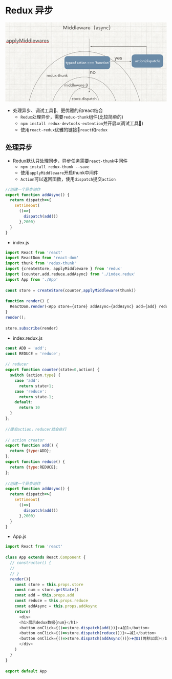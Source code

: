 # Redux 异步

![](../../.gitbook/assets/20160206132838_567.png)

* 处理异步、调试工具🔧、更优雅的和react结合
  * `Redux`处理异步，需要`redux-thunk`组件\(比较简单的\)
  * `npm install redux-devtools-extention`并开启🔛\(调试工具🔧\)
  * 使用`react-redux`优雅的链接🔗`react`和`redux`

## 处理异步

* Redux默认只处理同步，异步任务需要`react-thunk`中间件
  * `npm install redux-thunk --save`
  * 使用`applyMiddleware`开启thunk中间件
  * `Action`可以返回函数，使用`dispatch`提交`action`

```javascript
//创建一个异步动作
export function addAsync() {
  return dispatch=>{
    setTimeout(
      ()=>{
        dispatch(add())
      },2000)
  }
}
```

* index.js

```javascript
import React from 'react'
import ReactDom from 'react-dom'
import thunk from 'redux-thunk'
import {createStore, applyMiddleware } from 'redux'
import {counter,add,reduce,addAsync} from './index.redux'
import App from './App'

const store = createStore(counter,applyMiddleware(thunk))

function render() {
  ReactDom.render(<App store={store} addAsync={addAsync} add={add} reduce={reduce} />,document.getElementById('root'));
}
render();

store.subscribe(render)
```

* index.redux.js

```javascript
const ADD = 'add';
const REDUCE = 'reduce';

// reducer
export function counter(state=0,action) {
  switch (action.type) {
    case 'add':
      return state+1;
    case 'reduce':
      return state-1;
    default:
      return 10
  }
};

//提交action，reducer就会执行

// action creator
export function add() {
  return {type:ADD};
};
export function reduce() {
  return {type:REDUCE};
};

//创建一个异步动作
export function addAsync() {
  return dispatch=>{
    setTimeout(
      ()=>{
        dispatch(add())
      },2000)
  }
}
```

* App.js

```javascript
import React from 'react'

class App extends React.Component {
  // constructor() {
  //
  // }
  render(){
    const store = this.props.store
    const num = store.getState()
    const add = this.props.add
    const reduce = this.props.reduce
    const addAsync = this.props.addAsync
    return(
      <div>
      <h1>展示dedux数据{num}</h1>
      <button onClick={()=>store.dispatch(add())}>➕加1</button>
      <button onClick={()=>store.dispatch(reduce())}>➖减1</button>
      <button onClick={()=>store.dispatch(addAsync())}>➕加1(两秒以后)</button>
      </div>
    )
  }
}

export default App
```

